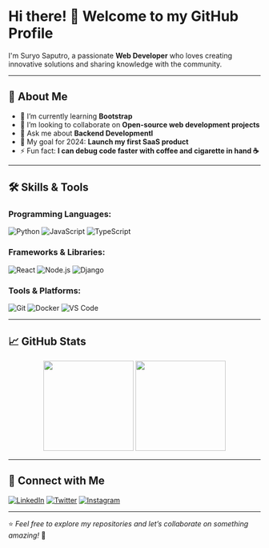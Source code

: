 # Hi there! 👋 Welcome to my GitHub Profile

I'm Suryo Saputro, a passionate **Web Developer** who loves creating innovative solutions and sharing knowledge with the community.

---

## 🚀 About Me

- 🌱 I’m currently learning **Bootstrap**  
- 👯 I’m looking to collaborate on **Open-source web development projects**  
- 💬 Ask me about **Backend Developmentl**  
- 🎯 My goal for 2024: **Launch my first SaaS product**  
- ⚡ Fun fact: **I can debug code faster with coffee and cigarette in hand ☕**

---

## 🛠️ Skills & Tools

### Programming Languages:
![Python](https://img.shields.io/badge/-Python-3776AB?style=for-the-badge&logo=python&logoColor=white)
![JavaScript](https://img.shields.io/badge/-JavaScript-F7DF1E?style=for-the-badge&logo=javascript&logoColor=black)
![TypeScript](https://img.shields.io/badge/-TypeScript-007ACC?style=for-the-badge&logo=typescript&logoColor=white)

### Frameworks & Libraries:
![React](https://img.shields.io/badge/-React-61DAFB?style=for-the-badge&logo=react&logoColor=black)
![Node.js](https://img.shields.io/badge/-Node.js-339933?style=for-the-badge&logo=node.js&logoColor=white)
![Django](https://img.shields.io/badge/-Django-092E20?style=for-the-badge&logo=django&logoColor=white)

### Tools & Platforms:
![Git](https://img.shields.io/badge/-Git-F05032?style=for-the-badge&logo=git&logoColor=white)
![Docker](https://img.shields.io/badge/-Docker-2496ED?style=for-the-badge&logo=docker&logoColor=white)
![VS Code](https://img.shields.io/badge/-VS%20Code-0078D4?style=for-the-badge&logo=visual-studio-code&logoColor=white)

---

## 📈 GitHub Stats

<div align="center">
  <img height="180em" src="https://github-readme-stats.vercel.app/api?username=SuryoJs&show_icons=true&theme=radical&include_all_commits=true&count_private=true"/>
  <img height="180em" src="https://github-readme-stats.vercel.app/api/top-langs/?username=SuryoJs&layout=compact&langs_count=7&theme=radical"/>
</div>

---

## 🔗 Connect with Me
[![LinkedIn](https://img.shields.io/badge/-LinkedIn-0A66C2?style=for-the-badge&logo=linkedin&logoColor=white)](https://www.linkedin.com/in/suryo-saputro)
[![Twitter](https://img.shields.io/badge/-Twitter-1DA1F2?style=for-the-badge&logo=twitter&logoColor=white)](https://x.com/suryos265?t=zLfzt21w_fwQ9XJ2eBcQFw&s=09)
[![Instagram](https://img.shields.io/badge/-Instagram-1DA1F2?style=for-the-badge&logo=twitter&logoColor=bright-red)](https://www.instagram.com/www39.srysptr.go.blok)

---

⭐️ *Feel free to explore my repositories and let’s collaborate on something amazing!* 🌟
